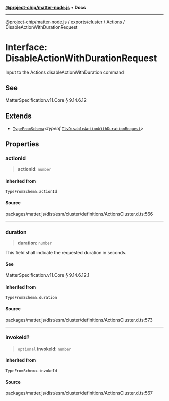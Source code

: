 [**@project-chip/matter-node.js**](../../../../../README.md) • **Docs**

***

[@project-chip/matter-node.js](../../../../../modules.md) / [exports/cluster](../../../README.md) / [Actions](../README.md) / DisableActionWithDurationRequest

# Interface: DisableActionWithDurationRequest

Input to the Actions disableActionWithDuration command

## See

MatterSpecification.v11.Core § 9.14.6.12

## Extends

- [`TypeFromSchema`](../../../../tlv/README.md#typefromschemas)\<*typeof* [`TlvDisableActionWithDurationRequest`](../README.md#tlvdisableactionwithdurationrequest)\>

## Properties

### actionId

> **actionId**: `number`

#### Inherited from

`TypeFromSchema.actionId`

#### Source

packages/matter.js/dist/esm/cluster/definitions/ActionsCluster.d.ts:566

***

### duration

> **duration**: `number`

This field shall indicate the requested duration in seconds.

#### See

MatterSpecification.v11.Core § 9.14.6.12.1

#### Inherited from

`TypeFromSchema.duration`

#### Source

packages/matter.js/dist/esm/cluster/definitions/ActionsCluster.d.ts:573

***

### invokeId?

> `optional` **invokeId**: `number`

#### Inherited from

`TypeFromSchema.invokeId`

#### Source

packages/matter.js/dist/esm/cluster/definitions/ActionsCluster.d.ts:567
